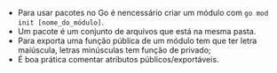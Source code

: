 * Para usar pacotes no Go é nencessário criar um módulo com `go mod init [nome_do_módulo]`.
* Um pacote é um conjunto de arquivos que está na mesma pasta.
* Para exporta uma função pública de um módulo tem que ter letra maiúscula, letras minúsculas tem função de privado;
* É boa prática comentar atributos públicos/exportáveis.